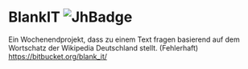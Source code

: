 # BlankIT <span style="align: right">![JhBadge](https://jhbadge.com/?evt=cgn&year=2016)
Ein Wochenendprojekt, dass zu einem Text fragen basierend auf dem Wortschatz der Wikipedia Deutschland stellt. (Fehlerhaft) https://bitbucket.org/blank_it/
